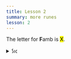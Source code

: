 ```yaml
---
title: Lesson 2
summary: more runes
lesson: 2
---
```




The letter for <strong>F</strong>amb is <mark>X</mark>.


<details>
    <summary>𐑕𐑦𐑤</summary>
    <p>sill</p>
</details>
